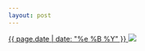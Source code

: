 ```yaml
---
layout: post
---
```


<p>
  <a href="/28">
    <time>{{ page.date | date: "%e %B %Y" }}</time>
    <img src="{{ site.assets_url }}/28.jpg">
  </a>
  
</p>
